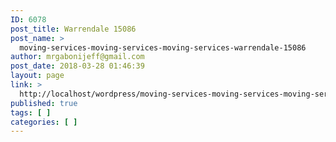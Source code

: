 ```yaml
---
ID: 6078
post_title: Warrendale 15086
post_name: >
  moving-services-moving-services-moving-services-warrendale-15086
author: mrgabonijeff@gmail.com
post_date: 2018-03-28 01:46:39
layout: page
link: >
  http://localhost/wordpress/moving-services-moving-services-moving-services-warrendale-15086/
published: true
tags: [ ]
categories: [ ]
---
```

